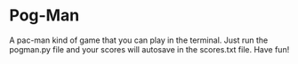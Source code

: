 # Pog-Man
A pac-man kind of game that you can play in the terminal.
Just run the pogman.py file and your scores will autosave in the scores.txt file.
Have fun!
